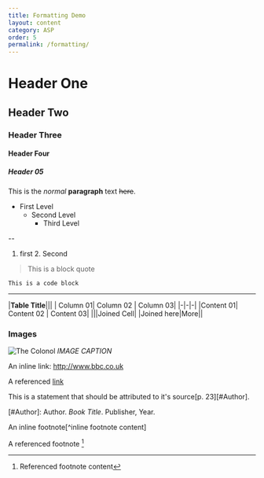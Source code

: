 ```yaml
---
title: Formatting Demo
layout: content
category: ASP
order: 5
permalink: /formatting/
---
```





Header One
===

Header Two
--
### Header Three
#### Header Four
##### Header 05


This is the *normal* **paragraph** text ~~here~~.


* First Level
	* Second Level
		* Third Level

--

1. first
	2. Second

> This is a block quote

	This is a code block


****


|**Table Title**|||
| Column 01| Column 02 | Column 03|
|-|-|-|
|Content 01| Content 02 | Content 03|
|||Joined Cell|
|Joined here|More||

### Images
![The Colonol](https://davidjrodger.files.wordpress.com/2015/05/marlon-brando-as-us-army-special-forces-colonel-walter-e-kurtz-apocalypse-now-as-based-on-joseph-conrads-heart-of-darkness-the-tyranny-of-corporate-enterprise.jpg)
*IMAGE CAPTION*


An inline link: <http://www.bbc.co.uk>

A referenced [link](www.stv.co.uk)


This is a statement that should be attributed to
it's source[p. 23][#Author].

[#Author]: Author. *Book Title*.  Publisher, Year.


An inline footnote[^inline footnote content]

A referenced footnote [^pizza]

[^pizza]: Referenced footnote content
